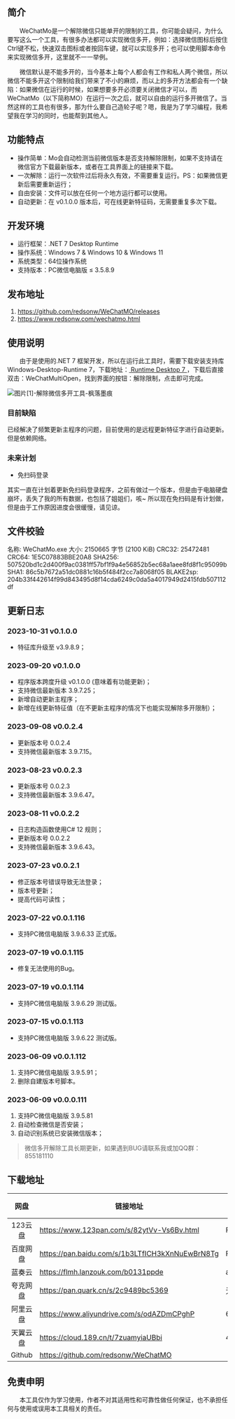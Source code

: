 
## 简介

&emsp;&emsp;WeChatMo是一个解除微信只能单开的限制的工具，你可能会疑问，为什么要写这么一个工具，有很多办法都可以实现微信多开，例如：选择微信图标后按住Ctrl键不松，快速双击图标或者按回车键，就可以实现多开；也可以使用脚本命令来实现微信多开，这里就不一一举例。

&emsp;&emsp;微信默认是不能多开的，当今基本上每个人都会有工作和私人两个微信，所以微信不能多开这个限制给我们带来了不小的麻烦，而以上的多开方法都会有一个缺陷：如果微信在运行的时候，如果想要多开必须要关闭微信才可以，而WeChatMo（以下简称MO）在运行一次之后，就可以自由的运行多开微信了。当然这样的工具也有很多，那为什么要自己造轮子呢？嗯，我是为了学习编程，我希望我在学习的同时，也能帮到其他人。

## 功能特点

* 操作简单：Mo会自动检测当前微信版本是否支持解除限制，如果不支持请在微信官方下载最新版本，或者在工具界面上的链接来下载。
* 一次解除：运行一次软件过后将永久有效，不需要重复运行。PS：如果微信更新后需要重新运行；
* 自由安装：文件可以放在任何一个地方运行都可以使用。
* 自动更新：在 v0.1.0.0 版本后，可在线更新特征码，无需要重复多次下载。

## 开发环境

* 运行框架：.NET 7 Desktop Runtime
* 操作系统：Windows 7 & Windows 10 & Windows 11
* 系统类型：64位操作系统
* 支持版本：PC微信电脑版 ≤ 3.5.8.9

## 发布地址

1. https://github.com/redsonw/WeChatMO/releases
2. https://www.redsonw.com/wechatmo.html

## 使用说明

&emsp;&emsp;由于是使用的.NET 7 框架开发，所以在运行此工具时，需要下载安装支持库Windows-Desktop-Runtime 7，下载地址：[ Runtime Desktop 7 ](https://www.redsonw.com/?golink=aHR0cHM6Ly9kb3dubG9hZC52aXN1YWxzdHVkaW8ubWljcm9zb2Z0LmNvbS9kb3dubG9hZC9wci9kZmZiMTkzOS1jZWYxLTRkYjMtYTU3OS01NDc1YTMwNjFjZGQvNTc4YjIwODczM2M5MTRjN2I3MzU3ZjZiYWE0ZWNmZDYvd2luZG93c2Rlc2t0b3AtcnVudGltZS03LjAuNS13aW4teDY0LmV4ZQ==)，下载后直接双击：WeChatMultiOpen，找到界面的按钮：解除限制，点击即可完成。

![图片[1]-解除微信多开工具-枫落墨痕](https://www.redsonw.com/wp-content/uploads/2023/06/WeChatMultiOpen.png)

### 目前缺陷

已经解决了频繁更新主程序的问题，目前使用的是远程更新特征字进行自动更新。但是依赖网络。

### 未来计划

- 免扫码登录

其实一直在计划着更新免扫码登录程序，之前有做过一个版本，但是由于电脑硬盘崩坏，丢失了我的所有数据，也包括了姐姐们，咳~ 所以现在免扫码是有计划做，但是由于工作原因进度会很缓慢，请见谅。

## 文件校验

名称: WeChatMo.exe
大小: 2150665 字节 (2100 KiB)
CRC32: 25472481
CRC64: 1E5C07883BBE20A8
SHA256: 507520bd1c2d400f9ac0381ff57bf1f9a4e56852b5ec68a1aee8fd8f1c95099b
SHA1: 86c5b7672a51dc0881c16b5f484f2cc7a8068f05
BLAKE2sp: 204b33f442614f99d843495d8f14cda6249c0da5a4017949d2415fdb507112df

## 更新日志

### 2023-10-31 v0.1.0.0

- 特征库升级至 v3.9.8.9；

### 2023-09-20 v0.1.0.0

- 程序版本跨度升级 v0.1.0.0 (意味着有功能更新)；
- 支持微信最新版本 3.9.7.25；
- 新增自动更新主程序；
- 新增在线更新特征值（在不更新主程序的情况下也能实现解除多开限制）；

### 2023-09-08 v0.0.2.4

- 更新版本号 0.0.2.4
- 支持微信最新版本 3.9.7.15。

### 2023-08-23 v0.0.2.3

- 更新版本号 0.0.2.3
- 支持微信最新版本 3.9.6.47。

### 2023-08-11 v0.0.2.2

- 日志构造函数使用C# 12 规则；
- 更新版本号 0.0.2.2
- 支持微信最新版本 3.9.6.43。

### 2023-07-23 v0.0.2.1

- 修正版本号错误导致无法登录；
- 版本号更新；
- 提高代码可读性；

### 2023-07-22 v0.0.1.116

- 支持PC微信电脑版 3.9.6.33 正式版。

### 2023-07-19 v0.0.1.115

- 修复无法使用的Bug。

### 2023-07-19 v0.0.1.114

- 支持PC微信电脑版 3.9.6.29 测试版。

### 2023-07-15 v0.0.1.113

- 支持PC微信电脑版 3.9.6.22 测试版。

### 2023-06-09 v0.0.1.112

1. 支持PC微信电脑版 3.9.5.91；
2. 删除自建版本号脚本。

### 2023-06-09 v0.0.0.111

1. 支持PC微信电脑版 3.9.5.81
2. 自动检查微信是否安装；
3. 自动识别系统已安装微信版本；

> 微信多开解除工具长期更新，如果遇到BUG请联系我或加QQ群：855181110

## 下载地址
| 网盘 | 链接地址 | 提取码 |
| :--: | --- | --- |
|123云盘|https://www.123pan.com/s/82ytVv-Vs6Bv.html|FLMH|
|百度网盘|https://pan.baidu.com/s/1b3LTfICH3kXnNuEwBrN8Tg|FLMH|
|蓝奏云|https://flmh.lanzouk.com/b0131ppde|ad7b|
|夸克网盘|https://pan.quark.cn/s/2c9489bc5369|无|
|阿里云盘|https://www.aliyundrive.com/s/odAZDmCPghP|6p7n|
|天翼云盘|https://cloud.189.cn/t/7zuamyiaUBbi|4xcr|
|Github|https://github.com/redsonw/WeChatMO|

## 免责申明

&emsp;&emsp;本工具仅作为学习使用，作者不对其适用性和可靠性做任何保证，也不承担任何与使用或误用本工具相关的责任。
